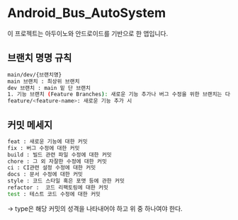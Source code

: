 
# Android_Bus_AutoSystem

이 프로젝트는 아두이노와 안드로이드를 기반으로 한 앱입니다.

## 브랜치 명명 규칙

```bash
main/dev/{브랜치명}
main 브랜치 : 최상위 브랜치
dev 브랜치 : main 밑 단 브랜치
1. 기능 브랜치 (Feature Branches): 새로운 기능 추가나 버그 수정을 위한 브랜치는 다음과 같이 명명합니다.
feature/<feature-name>: 새로운 기능 추가 시
```

## 커밋 메세지

```bash
feat : 새로운 기능에 대한 커밋
fix : 버그 수정에 대한 커밋
build : 빌드 관련 파일 수정에 대한 커밋
chore : 그 외 자잘한 수정에 대한 커밋
ci : CI관련 설정 수정에 대한 커밋
docs : 문서 수정에 대한 커밋
style : 코드 스타일 혹은 포맷 등에 관한 커밋
refactor :  코드 리팩토링에 대한 커밋
test : 테스트 코드 수정에 대한 커밋
```

→ type은 해당 커밋의 성격을 나타내어야 하고 위 중 하나여야 한다.


